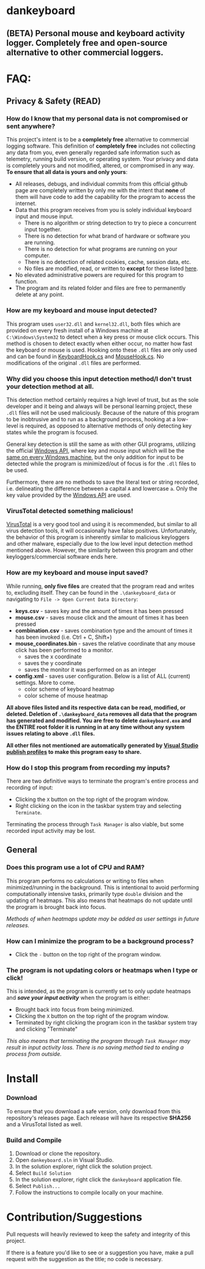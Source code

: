 # dankeyboard

## (BETA) Personal mouse and keyboard activity logger. Completely free and open-source alternative to other commercial loggers.

# FAQ:

## Privacy & Safety (READ)

### How do I know that my personal data is not compromised or sent anywhere?

This project's intent is to be a **completely free** alternative to commercial logging software. This definition of **completely free** includes not collecting any data from you, even generally regarded safe information such as telemetry, running build version, or operating system. Your privacy and data is completely yours and not modified, altered, or compromised in any way. **To ensure that all data is yours and only yours**:

- All releases, debugs, and individual commits from this official github page are completely written by only me with the intent that **none** of them will have code to add the capability for the program to access the internet.
- Data that this program receives from you is solely individual keyboard input and mouse input.
  - There is no algorithm or string detection to try to piece a concurrent input together.
  - There is no detection for what brand of hardware or software you are running.
  - There is no detection for what programs are running on your computer.
  - There is no detection of related cookies, cache, session data, etc. 
  - No files are modified, read, or written to **except** for these listed [here](#how-are-my-keyboard-and-mouse-input-saved).
- No elevated administrative powers are required for this program to function.
- The program and its related folder and files are free to permanently delete at any point.

### How are my keyboard and mouse input detected? 

This program uses `user32.dll` and `kernel32.dll`, both files which are provided on every fresh install of a Windows machine at `C:\Windows\System32` to detect when a key press or mouse click occurs. This method is chosen to detect exactly when either occur, no matter how fast the keyboard or mouse is used. Hooking onto these `.dll` files are only used and can be found in [KeyboardHook.cs](https://github.com/denialpan/dankeyboard/blob/c7c06ae4195f77d519585cf3c89514e8027e0c60/src/keyboard/KeyboardHook.cs#L281) and [MouseHook.cs](https://github.com/denialpan/dankeyboard/blob/c7c06ae4195f77d519585cf3c89514e8027e0c60/src/mouse/MouseHook.cs#L174). No modifications of the original `.dll` files are performed.

### Why did you choose this input detection method/I don't trust your detection method at all.

This detection method certainly requires a high level of trust, but as the sole developer and it being and always will be personal learning project, these `.dll` files will not be used maliciously. Because of the nature of this program to be inobtrusive and to run as a background process, hooking at a low-level is required, as opposed to alternative methods of only detecting key states while the program is focused. 

General key detection is still the same as with other GUI programs, utilizing the official [Windows API](https://learn.microsoft.com/en-us/windows/win32/inputdev/keyboard-input), where key and mouse input which will be the [same on every Windows machine](https://learn.microsoft.com/en-us/windows/win32/inputdev/virtual-key-codes), but the only addition for input to be detected while the program is minimized/out of focus is for the `.dll` files to be used.

Furthermore, there are no methods to save the literal text or string recorded, i.e. delineating the difference between a capital `A` and lowercase `a`. Only the key value provided by the [Windows API](https://learn.microsoft.com/en-us/windows/win32/inputdev/virtual-key-codes) are used.

### VirusTotal detected something malicious!

[VirusTotal](https://www.virustotal.com/) is a very good tool and using it is recommended, but similar to all virus detection tools, it will occasionally have false positives. Unfortunately, the behavior of this program is inherently similar to malicious keyloggers and other malware, especially due to the low level input detection method mentioned above. However, the similarity between this program and other keyloggers/commercial software ends here. 

### How are my keyboard and mouse input saved?

While running, **only five files** are created that the program read and writes to, excluding itself. They can be found in the `.\dankeyboard_data` or navigating to `File -> Open Current Data Directory`:
- **keys.csv** - saves key and the amount of times it has been pressed
- **mouse.csv** - saves mouse click and the amount of times it has been pressed
- **combination.csv** - saves combination type and the amount of times it has been invoked (i.e. Ctrl + C, Shift+)
- **mouse_coordinates.bin** - saves the relative coordinate that any mouse click has been performed to a monitor.
  - saves the x coordinate
  - saves the y coordinate
  - saves the monitor it was performed on as an integer
- **config.xml** - saves user configuration. Below is a list of ALL (current) settings. More to come.
  - color scheme of keyboard heatmap
  - color scheme of mouse heatmap

**All above files listed and its respective data can be read, modified, or deleted. Deletion of `.\dankeyboard_data` removes all data that the program has generated and modified. You are free to delete `dankeyboard.exe` and the ENTIRE root folder it is running in at any time without any system issues relating to above `.dll` files.** 

**All other files not mentioned are automatically generated by [Visual Studio publish profiles](https://learn.microsoft.com/en-us/aspnet/core/host-and-deploy/visual-studio-publish-profiles?view=aspnetcore-8.0#publish-profiles) to make this program easy to share.**

### How do I stop this program from recording my inputs?

There are two definitive ways to terminate the program's entire process and recording of input:

- Clicking the `X` button on the top right of the program window.
- Right clicking on the icon in the taskbar system tray and selecting `Terminate`.

Terminating the process through `Task Manager` is also viable, but some recorded input activity may be lost.

## General 

### Does this program use a lot of CPU and RAM?

This program performs no calculations or writing to files when minimized/running in the background. This is intentional to avoid performing computationally intensive tasks, primarily type `double` division and the updating of heatmaps. This also means that heatmaps do not update until the program is brought back into focus.

_Methods of when heatmaps update may be added as user settings in future releases._

### How can I minimize the program to be a background process?

- Click the `-` button on the top right of the program window.

### The program is not updating colors or heatmaps when I type or click!

This is intended, as the program is currently set to only update heatmaps and _**save your input activity**_ when the program is either:

- Brought back into focus from being minimized.
- Clicking the `X` button on the top right of the program window.
- Terminated by right clicking the program icon in the taskbar system tray and clicking "Terminate"

_This also means that terminating the program through `Task Manager` may result in input activity loss. There is no saving method tied to ending a process from outside._

# Install

### Download 

To ensure that you download a safe version, only download from this repository's releases page. Each release will have its respective **SHA256** and a VirusTotal listed as well. 

### Build and Compile

1. Download or clone the repository.
2. Open `dankeyboard.sln` in Visual Studio.
3. In the solution explorer, right click the solution project.
4. Select `Build Solution`
5. In the solution explorer, right click the `dankeyboard` application file.
6. Select `Publish...`
7. Follow the instructions to compile locally on your machine.

# Contribution/Suggestions

Pull requests will heavily reviewed to keep the safety and integrity of this project. 

If there is a feature you'd like to see or a suggestion you have, make a pull request with the suggestion as the title; no code is necessary.
